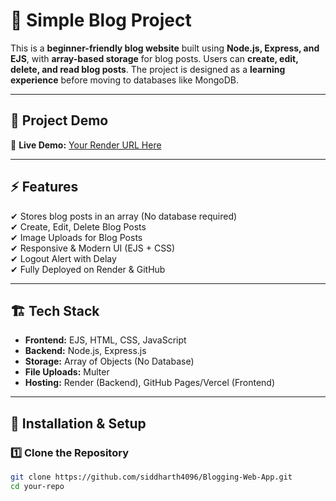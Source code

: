 # 📝 Simple Blog Project

This is a **beginner-friendly blog website** built using **Node.js, Express, and EJS**, with **array-based storage** for blog posts. Users can **create, edit, delete, and read blog posts**. The project is designed as a **learning experience** before moving to databases like MongoDB.

---

## 📸 **Project Demo**
🔗 **Live Demo:** [Your Render URL Here](https://your-app.onrender.com)  

---

## ⚡ **Features**
✔ Stores blog posts in an array (No database required)  
✔ Create, Edit, Delete Blog Posts  
✔ Image Uploads for Blog Posts  
✔ Responsive & Modern UI (EJS + CSS)  
✔ Logout Alert with Delay  
✔ Fully Deployed on Render & GitHub  

---

## 🏗 **Tech Stack**
- **Frontend:** EJS, HTML, CSS, JavaScript  
- **Backend:** Node.js, Express.js  
- **Storage:** Array of Objects (No Database)  
- **File Uploads:** Multer  
- **Hosting:** Render (Backend), GitHub Pages/Vercel (Frontend)  

---

## 🚀 **Installation & Setup**
### 1️⃣ **Clone the Repository**
```bash
git clone https://github.com/siddharth4096/Blogging-Web-App.git
cd your-repo
